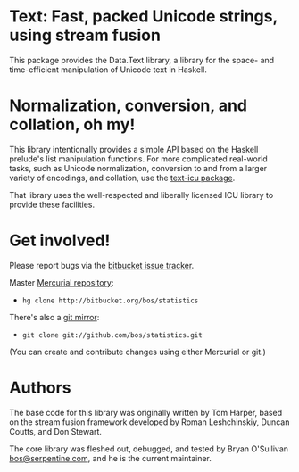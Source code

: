 # Text: Fast, packed Unicode strings, using stream fusion

This package provides the Data.Text library, a library for the space-
and time-efficient manipulation of Unicode text in Haskell.


# Normalization, conversion, and collation, oh my!

This library intentionally provides a simple API based on the
Haskell prelude's list manipulation functions.  For more complicated
real-world tasks, such as Unicode normalization, conversion to and
from a larger variety of encodings, and collation, use the [text-icu
package](http://hackage.haskell.org/cgi-bin/hackage-scripts/package/text-icu).

That library uses the well-respected and liberally licensed ICU
library to provide these facilities.


# Get involved!

Please report bugs via the
[bitbucket issue tracker](http://bitbucket.org/bos/attoparsec/statistics).

Master [Mercurial repository](http://bitbucket.org/bos/statistics):

* `hg clone http://bitbucket.org/bos/statistics`

There's also a [git mirror](http://github.com/bos/statistics):

* `git clone git://github.com/bos/statistics.git`

(You can create and contribute changes using either Mercurial or git.)


# Authors

The base code for this library was originally written by Tom Harper,
based on the stream fusion framework developed by Roman Leshchinskiy,
Duncan Coutts, and Don Stewart.

The core library was fleshed out, debugged, and tested by Bryan
O'Sullivan <bos@serpentine.com>, and he is the current maintainer.
